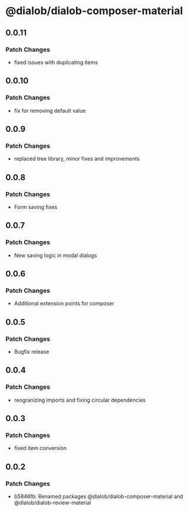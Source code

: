 # @dialob/dialob-composer-material

## 0.0.11

### Patch Changes

- fixed issues with duplicating items

## 0.0.10

### Patch Changes

- fix for removing default value

## 0.0.9

### Patch Changes

- replaced tree library, minor fixes and improvements

## 0.0.8

### Patch Changes

- Form saving fixes

## 0.0.7

### Patch Changes

- New saving logic in modal dialogs

## 0.0.6

### Patch Changes

- Additional extension points for composer

## 0.0.5

### Patch Changes

- Bugfix release

## 0.0.4

### Patch Changes

- reogranizing imports and fixing circular dependencies

## 0.0.3

### Patch Changes

- fixed item conversion

## 0.0.2

### Patch Changes

- b5846fb: Renamed packages @dialob/dialob-composer-material and @dialob/dialob-review-material
